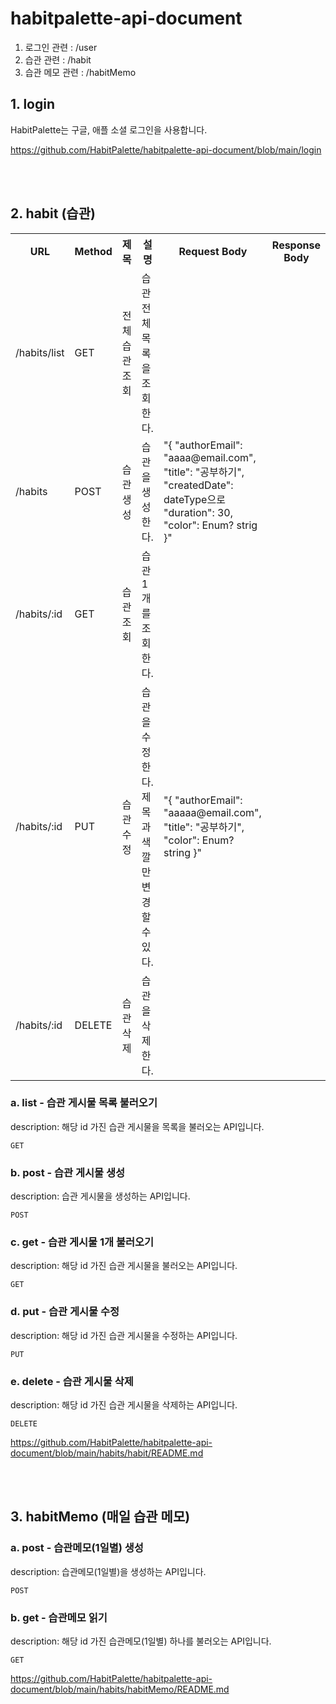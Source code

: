 # habitpalette-api-document

1. 로그인 관련 : /user
2. 습관 관련 : /habit
3. 습관 메모 관련 : /habitMemo


## 1. login

HabitPalette는 구글, 애플 소셜 로그인을 사용합니다.

https://github.com/HabitPalette/habitpalette-api-document/blob/main/login

<br><br>

## 2. habit (습관)


<table>
  <tr>
    <th>URL</th>
    <th>Method</th>
    <th>제목</th>
    <th>설명</th>
    <th>Request Body</th>
    <th>Response Body</th>
  </tr>
  
  <tr>
    <td>/habits/list</td>
    <td>GET</td>
    <td>전체 습관 조회</td>
    <td>습관 전체 목록을 조회한다.</td>
  </tr>
  
  <tr>
    <td>/habits</td>
    <td>POST</td>
    <td>습관 생성</td>
    <td>습관을 생성한다.</td>
      <td>
      "{
        "authorEmail": "aaaa@email.com",
        "title": "공부하기",
        "createdDate": dateType으로
        "duration": 30,
        "color": Enum? strig
       }"
    </td>
    <td></td>
  </tr>
  
  <tr>
    <td>/habits/:id</td>
    <td>GET</td>
    <td>습관 조회</td>
    <td>습관 1개를 조회한다.</td>
    <td></td>
    <td></td>
  </tr>
  
  <tr>
    <td>/habits/:id</td>
    <td>PUT</td>
    <td>습관 수정</td>
    <td>습관을 수정한다. 제목과 색깔만 변경할 수 있다.</td>
    <td>
    "{
      "authorEmail": "aaaaa@email.com",
      "title": "공부하기",
      "color": Enum? string
    }"
    </td>
    <td></td>
  </tr>
  
  <tr>
    <td>/habits/:id</td>
    <td>DELETE</td>
    <td>습관 삭제</td>
    <td>습관을 삭제한다.</td>
    <td></td>
    <td></td>
  </tr>
</table>


### a. list - 습관 게시물 목록 불러오기 


description: 해당 id 가진 습관 게시물을 목록을 불러오는 API입니다.


```text
GET
```


### b. post - 습관 게시물 생성


description: 습관 게시물을 생성하는 API입니다. 


```text
POST
```



### c. get - 습관 게시물 1개 불러오기 


description: 해당 id 가진 습관 게시물을 불러오는 API입니다.


```text
GET
```


### d. put - 습관 게시물 수정


description: 해당 id 가진 습관 게시물을 수정하는 API입니다.


```text
PUT
```


### e. delete - 습관 게시물 삭제


description: 해당 id 가진 습관 게시물을 삭제하는 API입니다.


```text
DELETE
```

https://github.com/HabitPalette/habitpalette-api-document/blob/main/habits/habit/README.md

<br><br>

## 3. habitMemo (매일 습관 메모)

### a. post - 습관메모(1일별) 생성 

description: 습관메모(1일별)을 생성하는 API입니다. 

```text
POST
```


### b. get - 습관메모 읽기

description: 해당 id 가진 습관메모(1일별) 하나를 불러오는 API입니다.

```text
GET
```

https://github.com/HabitPalette/habitpalette-api-document/blob/main/habits/habitMemo/README.md
